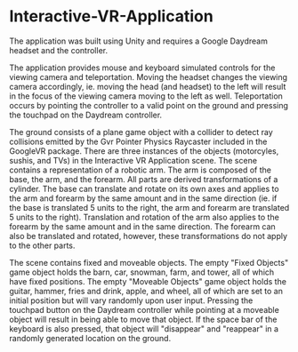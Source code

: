 # Interactive-VR-Application

The application was built using Unity and requires a Google Daydream headset and the controller.

The application provides mouse and keyboard simulated controls for the viewing camera and teleportation.
Moving the headset changes the viewing camera accordingly, ie. moving the head (and headset) to the left will result in the focus of the viewing camera moving to the left as well. Teleportation occurs by pointing the controller to a valid point on the ground and pressing the touchpad on the Daydream controller.

The ground consists of a plane game object with a collider to detect ray collisions emitted by the Gvr Pointer Physics Raycaster included in the GoogleVR package. There are three instances of the objects (motorcyles, sushis, and TVs) in the Interactive VR Application scene. The scene contains a representation of a robotic arm. The arm is composed of the base, the arm, and the forearm. All parts are derived transformations of a cylinder. The base can translate and rotate on its own axes and applies to the arm and forearm by the same amount and in the same direction (ie. if the base is translated 5 units to the right, the arm and forearm are translated 5 units to the right). Translation and rotation of the arm also applies to the forearm by the same amount and in the same direction. The forearm can also be translated and rotated, however, these transformations do not apply to the other parts.

The scene contains fixed and moveable objects. The empty "Fixed Objects" game object holds the barn, car, snowman, farm, and tower, all of which have fixed positions. The empty "Moveable Objects" game object holds the guitar, hammer, fries and drink, apple, and wheel, all of which are set to an initial position but will vary randomly upon user input. Pressing the touchpad button on the Daydream controller while pointing at a moveable object will result in being able to move that object. If the space bar of the keyboard is also pressed, that object will "disappear" and "reappear" in a randomly generated location on the ground.
